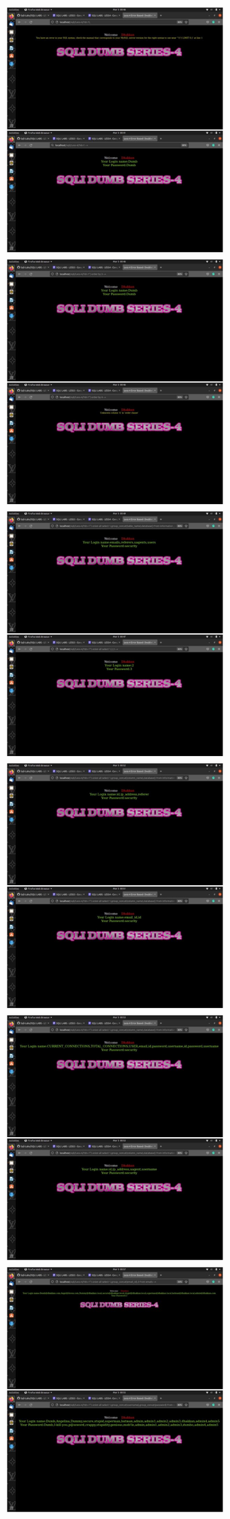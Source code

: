 ﻿![](Aspose.Words.20e88c8f-5b6f-4134-a92f-4cd52579c3c7.001.jpeg)![](Aspose.Words.20e88c8f-5b6f-4134-a92f-4cd52579c3c7.002.jpeg)

![](Aspose.Words.20e88c8f-5b6f-4134-a92f-4cd52579c3c7.003.jpeg)![](Aspose.Words.20e88c8f-5b6f-4134-a92f-4cd52579c3c7.004.jpeg)

![](Aspose.Words.20e88c8f-5b6f-4134-a92f-4cd52579c3c7.005.jpeg)![](Aspose.Words.20e88c8f-5b6f-4134-a92f-4cd52579c3c7.006.jpeg)

![](Aspose.Words.20e88c8f-5b6f-4134-a92f-4cd52579c3c7.007.jpeg)![](Aspose.Words.20e88c8f-5b6f-4134-a92f-4cd52579c3c7.008.jpeg)

![](Aspose.Words.20e88c8f-5b6f-4134-a92f-4cd52579c3c7.009.jpeg)![](Aspose.Words.20e88c8f-5b6f-4134-a92f-4cd52579c3c7.010.jpeg)

![](Aspose.Words.20e88c8f-5b6f-4134-a92f-4cd52579c3c7.011.jpeg)![](Aspose.Words.20e88c8f-5b6f-4134-a92f-4cd52579c3c7.012.jpeg)
